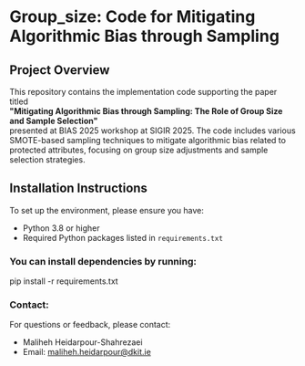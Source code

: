 # Group_size: Code for Mitigating Algorithmic Bias through Sampling

## Project Overview
This repository contains the implementation code supporting the paper titled  
**"Mitigating Algorithmic Bias through Sampling: The Role of Group Size and Sample Selection"**  
presented at BIAS 2025 workshop at SIGIR 2025. The code includes various SMOTE-based sampling techniques to mitigate algorithmic bias related to protected attributes, focusing on group size adjustments and sample selection strategies.

## Installation Instructions
To set up the environment, please ensure you have:

- Python 3.8 or higher
- Required Python packages listed in `requirements.txt`

### You can install dependencies by running:
pip install -r requirements.txt

### Contact:
For questions or feedback, please contact:
- Maliheh Heidarpour-Shahrezaei
- Email: maliheh.heidarpour@dkit.ie
